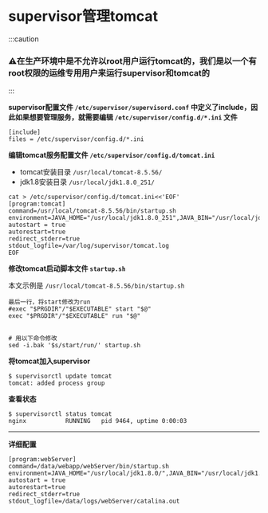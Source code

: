 # supervisor管理tomcat

:::caution

<h3 style={{color: 'red'}}>⚠️在生产环境中是不允许以root用户运行tomcat的，我们是以一个有root权限的运维专用用户来运行supervisor和tomcat的</h3>

:::







**supervisor配置文件 `/etc/supervisor/supervisord.conf` 中定义了include，因此如果想要管理服务，就需要编辑 `/etc/supervisor/config.d/*.ini` 文件**

```shell
[include] 
files = /etc/supervisor/config.d/*.ini
```



**编辑tomcat服务配置文件 `/etc/supervisor/config.d/tomcat.ini`**

- tomcat安装目录 `/usr/local/tomcat-8.5.56/`
- jdk1.8安装目录 `/usr/local/jdk1.8.0_251/`

```shell
cat > /etc/supervisor/config.d/tomcat.ini<<'EOF'
[program:tomcat] 
command=/usr/local/tomcat-8.5.56/bin/startup.sh 
environment=JAVA_HOME="/usr/local/jdk1.8.0_251",JAVA_BIN="/usr/local/jdk1.8.0_251/bin"
autostart = true 
autorestart=true 
redirect_stderr=true 
stdout_logfile=/var/log/supervisor/tomcat.log
EOF
```



**修改tomcat启动脚本文件 `startup.sh`**

本文示例是 `/usr/local/tomcat-8.5.56/bin/startup.sh`

```shell
最后一行，将start修改为run
#exec "$PRGDIR"/"$EXECUTABLE" start "$@"
exec "$PRGDIR"/"$EXECUTABLE" run "$@"


# 用以下命令修改
sed -i.bak '$s/start/run/' startup.sh
```



**将tomcat加入supervisor**

```shell
$ supervisorctl update tomcat
tomcat: added process group
```



**查看状态**

```shell
$ supervisorctl status tomcat
nginx           RUNNING   pid 9464, uptime 0:00:03
```



---

**详细配置**

```shell
[program:webServer] 
command=/data/webapp/webServer/bin/startup.sh 
environment=JAVA_HOME="/usr/local/jdk1.8.0/",JAVA_BIN="/usr/local/jdk1.8.0/bin"
autostart = true 
autorestart=true 
redirect_stderr=true 
stdout_logfile=/data/logs/webServer/catalina.out 
```

